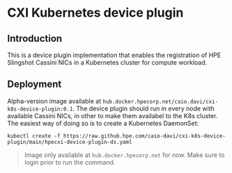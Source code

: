 # CXI Kubernetes device plugin

## Introduction

This is a device plugin implementation that enables the registration of HPE Slingshot Cassini NICs in a Kubernetes cluster for compute workload.

## Deployment

Alpha-version image available at `hub.docker.hpecorp.net/caio.davi/cxi-k8s-device-plugin:0.1`. 
The device plugin should run in every node with available Cassini NICs, in other to make them availabel to the K8s cluster. The easiest way of doing so is to create a Kubernetes DaemonSet:

```
kubectl create -f https://raw.github.hpe.com/caio-davi/cxi-k8s-device-plugin/main/hpecxi-device-plugin-ds.yaml
```

> Image only available at `hub.docker.hpecorp.net` for now. Make sure to login prior to run the command. 
